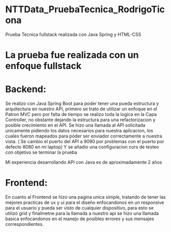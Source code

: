 # NTTData_PruebaTecnica_RodrigoTicona
Prueba Tecnica fullstack realizada con Java Spring y HTML-CSS

# La prueba fue realizada con un enfoque fullstack

# Backend: 
  Se realizo con Java Spring Boot para poder tener una pueda estructura y arquitectura en nuestro API, primero se trato de utilizar un enfoque en el Patron MVC pero por falta de tiempo se realizo toda la logica en la Capa Controller, no obstante dejando la estructura para una refactorizacion y posible crecimiento en el API. 
  Se hizo una llamada al API solicitada unicamente pidiendo los datos necesarios para nuestra aplicacion, los cuales fueron mapeados para poder ser enviador correctamente a nuestra vista.
 ( Se cambio el puerto del API a 9090 por problemas con el puerto por defecto 8080 en mi laptop)
Y se añadio una configuracion cors de testeo con objetivo se terminar la prueba

Mi experiencia desarrollando API con Java es de aproximadamente 2 años

# Frontend:

  En cuanto al Frontend se hizo una pagina unica simple, tratando de tener las mejores practicas de ux y ui para el diseño enfocandonos en un responsive para el usuario y pueda ser visto de cualquier dispositivo, para esto se utilizó grid y finalmetne para la llamada a nuestro api se hizo una llamada basica enfocandonos en el manejo de posibles errores y sus mensajes correspondientes.
